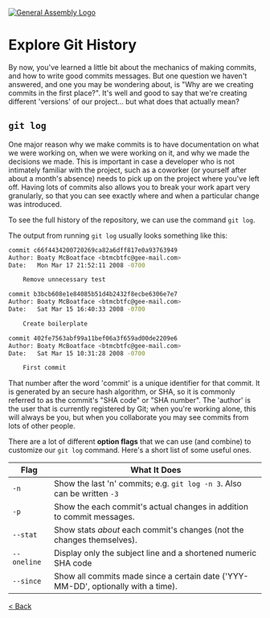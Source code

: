 [![General Assembly Logo](https://camo.githubusercontent.com/1a91b05b8f4d44b5bbfb83abac2b0996d8e26c92/687474703a2f2f692e696d6775722e636f6d2f6b6538555354712e706e67)](https://generalassemb.ly/education/web-development-immersive)

# Explore Git History

By now, you've learned a little bit about the mechanics of making commits,
and how to write good commits messages. But one question we haven't answered,
and one you may be wondering about, is "Why are we creating commits in the
first place?". It's well and good to say that we're creating different
'versions' of our project... but what does that actually mean?

## `git log`

One major reason why we make commits is to have documentation on what we were
working on, when we were working on it, and why we made the decisions we made.
This is important in case a developer who is not intimately familiar with the
project, such as a coworker (or yourself after about a month's absence) needs to
pick up on the project where you've left off. Having lots of commits also allows
you to break your work apart very granularly, so that you can see exactly where
and when a particular change was introduced.

To see the full history of the repository, we can use the command `git log`.

The output from running `git log` usually looks something like this:

```bash
commit c66f4434200720269ca82a6dff817e0a93763949
Author: Boaty McBoatface <btmcbtfc@gee-mail.com>
Date:   Mon Mar 17 21:52:11 2008 -0700

    Remove unnecessary test

commit b3bcb608e1e84085b51d4b2432f8ecbe6306e7e7
Author: Boaty McBoatface <btmcbtfc@gee-mail.com>
Date:   Sat Mar 15 16:40:33 2008 -0700

    Create boilerplate

commit 402fe7563abf99a11bef06a3f659ad00de2209e6
Author: Boaty McBoatface <btmcbtfc@gee-mail.com>
Date:   Sat Mar 15 10:31:28 2008 -0700

    First commit
```

That number after the word 'commit' is a unique identifier for that commit. It
is generated by an secure hash algorithm, or SHA, so it is commonly referred to
as the commit's "SHA code" or "SHA number". The 'author' is the user that is
currently registered by Git; when you're working alone, this will always be you,
but when you collaborate you may see commits from lots of other people.

There are a lot of different **option flags** that we can use (and combine) to
customize our `git log` command. Here's a short list of some useful ones.

| Flag        | What It Does                                                                      |
|-------------|-----------------------------------------------------------------------------------|
| `-n`        | Show the last 'n' commits; e.g. `git log -n 3`. Also can be written `-3`          |
| `-p`        | Show the each commit's actual changes in addition to commit messages.             |
| `--stat`    | Show stats _about_ each commit's changes (not the changes themselves).            |
| `--oneline` | Display only the subject line and a shortened numeric SHA code                    |
| `--since`   | Show all commits made since a certain date ('YYY-MM-DD', optionally with a time). |

[< Back](../README.md)
